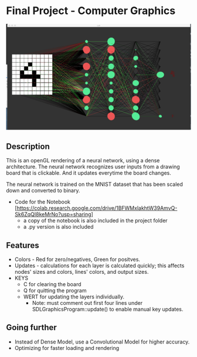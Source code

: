 # Final Project - Computer Graphics

<img src="./samples/Screen Shot 2020-12-06 at 6.43.22 AM.png">

## Description

This is an openGL rendering of a neural network, using a dense architecture. The neural network recognizes user inputs from a drawing board that is clickable. And it updates everytime the board changes.

The neural network is trained on the MNIST dataset that has been scaled down and converted to binary.
* Code for the Notebook [https://colab.research.google.com/drive/1BFWMxlakhtW39AmvQ-Sk6ZqQI8keMrNo?usp=sharing]
  * a copy of the notebook is also included in the project folder
  * a .py version is also included

## Features
* Colors - Red for zero/negatives, Green for positves.
* Updates - calculations for each layer is calculated quickly; this affects nodes' sizes and colors, lines' colors, and output sizes.
* KEYS
  * C for clearing the board
  * Q for quitting the program
  * WERT for updating the layers individually.
    * Note: must comment out first four lines under SDLGraphicsProgram::update() to enable manual key updates.

## Going further
* Instead of Dense Model, use a Convolutional Model for higher accuracy.
* Optimizing for faster loading and rendering
